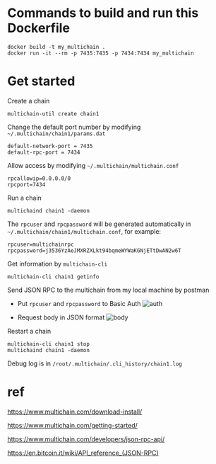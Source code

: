 # Commands to build and run this Dockerfile
```
docker build -t my_multichain .
docker run -it --rm -p 7435:7435 -p 7434:7434 my_multichain
```

# Get started
Create a chain
```
multichain-util create chain1
```

Change the default port number by modifying `~/.multichain/chain1/params.dat`
```
default-network-port = 7435
default-rpc-port = 7434
```

Allow access by modifying `~/.multichain/multichain.conf`
```
rpcallowip=0.0.0.0/0
rpcport=7434
```

Run a chain
```
multichaind chain1 -daemon
```

The `rpcuser` and `rpcpassword` will be generated automatically in `~/.multichain/chain1/multichain.conf`, for example:
```
rpcuser=multichainrpc
rpcpassword=j3536YzAeJMXRZXLkt94bqmeWYWaKGNjETtDwAN2w6T
```

Get information by `multichain-cli`
```
multichain-cli chain1 getinfo
```

Send JSON RPC to the multichain from my local machine by postman

* Put `rpcuser` and `rpcpassword` to Basic Auth
![auth](https://user-images.githubusercontent.com/8428372/46090268-5279f600-c1eb-11e8-99ef-1494b9f77653.png)

* Request body in JSON format
![body](https://user-images.githubusercontent.com/8428372/46090269-5279f600-c1eb-11e8-95a9-4f23698a242b.png)


Restart a chain
```
multichain-cli chain1 stop
multichaind chain1 -daemon
```

Debug log is in `/root/.multichain/.cli_history/chain1.log`

# ref

https://www.multichain.com/download-install/

https://www.multichain.com/getting-started/

https://www.multichain.com/developers/json-rpc-api/

https://en.bitcoin.it/wiki/API_reference_(JSON-RPC)

